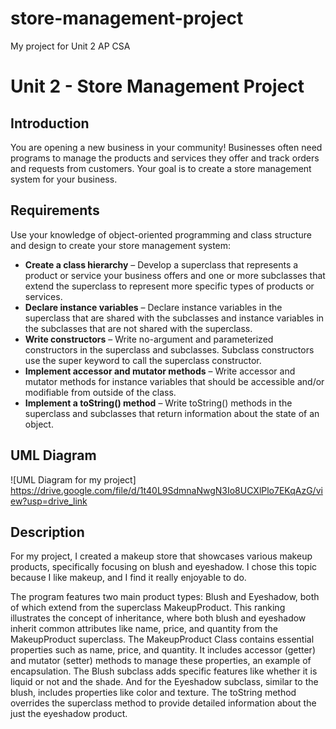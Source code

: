 # store-management-project
My project for Unit 2 AP CSA
# Unit 2 - Store Management Project

## Introduction

You are opening a new business in your community! Businesses often need programs to manage the products and services they offer and track orders and requests from customers. Your goal is to create a store management system for your business.

## Requirements

Use your knowledge of object-oriented programming and class structure and design to create your store management system:
- **Create a class hierarchy** – Develop a superclass that represents a product or service your business offers and one or more subclasses that extend the superclass to represent more specific types of products or services.
- **Declare instance variables** – Declare instance variables in the superclass that are shared with the subclasses and instance variables in the subclasses that are not shared with the superclass.
- **Write constructors** – Write no-argument and parameterized constructors in the superclass and subclasses. Subclass constructors use the super keyword to call the superclass constructor.
- **Implement accessor and mutator methods** – Write accessor and mutator methods for instance variables that should be accessible and/or modifiable from outside of the class.
- **Implement a toString() method** – Write toString() methods in the superclass and subclasses that return information about the state of an object.

## UML Diagram

![UML Diagram for my project]
https://drive.google.com/file/d/1t40L9SdmnaNwgN3Io8UCXlPlo7EKqAzG/view?usp=drive_link

## Description

For my project, I created a makeup store  that showcases various makeup products, specifically focusing on blush and eyeshadow. I chose this topic because I like makeup, and I find it really enjoyable to do. 

The program features two main product types: Blush and Eyeshadow, both of which extend from the superclass MakeupProduct. This ranking illustrates the concept of inheritance, where both blush and eyeshadow inherit common attributes like name, price, and quantity from the MakeupProduct superclass. The MakeupProduct Class contains essential properties such as name, price, and quantity. It includes accessor (getter) and mutator (setter) methods to manage these properties, an example of encapsulation. The Blush subclass adds specific features like whether it is liquid or not and the shade. And for the Eyeshadow subclass, similar to the blush, includes properties like color and texture. The toString method overrides the superclass method to provide detailed information about the just the eyeshadow product.